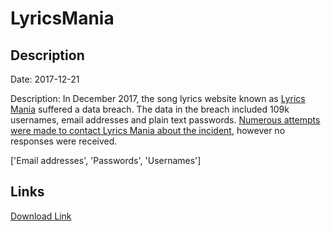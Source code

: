 # LyricsMania

## Description

Date: 2017-12-21

Description:
In December 2017, the song lyrics website known as <a href="https://www.lyricsmania.com/" target="_blank" rel="noopener">Lyrics Mania</a> suffered a data breach. The data in the breach included 109k usernames, email addresses and plain text passwords. <a href="https://www.troyhunt.com/streamlining-data-breach-disclosure-a-step-by-step-process" target="_blank" rel="noopener">Numerous attempts were made to contact Lyrics Mania about the incident</a>, however no responses were received.


['Email addresses', 'Passwords', 'Usernames']

## Links

[Download Link](https://link-to.net/1229997/305.7969972183642/dynamic/?r=aHR0cHM6Ly93d3cubWVkaWFmaXJlLmNvbS92aWV3L253bjJvNmtYbjY1dVhYSi9seXJpY3NtYW5pYS5jb20vZmlsZQ==)
